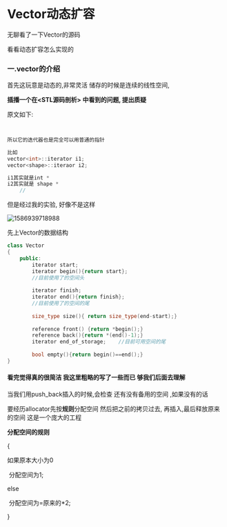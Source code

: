 # Vector动态扩容

无聊看了一下Vector的源码

看看动态扩容怎么实现的

### 一.vector的介绍

首先这玩意是动态的,非常灵活 储存的时候是连续的线性空间, 

**插播一个在<STL源码剖析> 中看到的问题, 提出质疑**

  原文如下:

```C++

  
所以它的迭代器也是完全可以用普通的指针

比如
vector<int>::iterator i1;
vector<shape>::iteraor i2;

i1其实就是int *
i2其实就是 shape *
    //
```

但是经过我的实验, 好像不是这样

![1586939718988](C:\Users\DELL\AppData\Roaming\Typora\typora-user-images\1586939718988.png)

先上Vector的数据结构

```C++
class Vector
{
	public:
		iterator start;
		iterator begin(){return start};
        //目前使用了的空间头
        
		iterator finish;
		iterator end(){return finish};		
        //目前使用了的空间的尾
        
        size_type size(){ return size_type(end-start);}
        
        reference front() {return *begin();}
        reference back(){return *(end()-1);}
		iterator end_of_storage;	//目前可用空间的尾
		
    	bool empty(){return begin()==end();}
}
```

#### 看完觉得真的很简洁 我这里粗略的写了一些而已 够我们后面去理解

当我们用push_back插入的时候,会检查 还有没有备用的空间 ,如果没有的话

要经历allocator先按**规则**分配空间 然后把之前的拷贝过去, 再插入,最后释放原来的空间 这是一个庞大的工程

**分配空间的规则**

{

如果原本大小为0

​	分配空间为1;

else

​	分配空间为=原来的*2;

}

